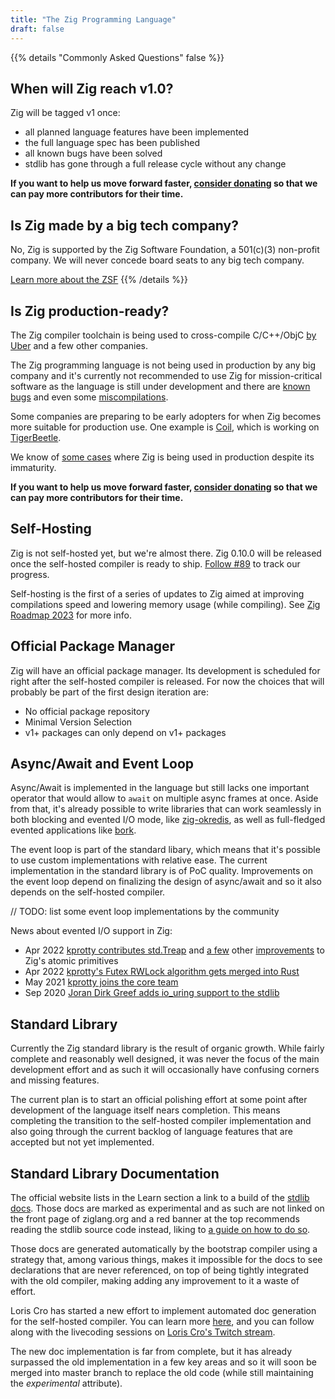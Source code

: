 ```yaml
---
title: "The Zig Programming Language"
draft: false
---
```


{{% details "Commonly Asked Questions" false %}}

## When will Zig reach v1.0?
Zig will be tagged v1 once:
- all planned language features have been implemented
- the full language spec has been published
- all known bugs have been solved
- stdlib has gone through a full release cycle without any change

**If you want to help us move forward faster, 
[consider donating](https://ziglang.org/zsf/) 
so that we can pay more contributors for their time.**

## Is Zig made by a big tech company?
No, Zig is supported by the Zig Software Foundation, a 501(c)(3) non-profit 
company. We will never concede board seats to any big tech company.

[Learn more about the ZSF](https://ziglang.org/zsf/)
{{% /details %}}

## Is Zig production-ready?
The Zig compiler toolchain is being used to cross-compile C/C++/ObjC
[by Uber](https://jakstys.lt/2022/how-uber-uses-zig/) and a few other 
companies.

The Zig programming language is not being used in production by any big
company and it's currently not recommended to use Zig for mission-critical
software as the language is still under development and there are 
[known bugs](https://github.com/ziglang/zig/issues?q=is%3Aopen+is%3Aissue+label%3Abug)
and even some 
[miscompilations](https://github.com/ziglang/zig/issues?q=is%3Aopen+is%3Aissue+label%3Amiscompilation).

Some companies are preparing to be early adopters for when Zig becomes more 
suitable for production use. One example is [Coil](https://coil.com), which is
working on [TigerBeetle](https://tigerbeetle.com).

We know of [some cases](https://www.youtube.com/watch?v=124wdTckHNY) where Zig 
is being used in production despite its immaturity.

**If you want to help us move forward faster, 
[consider donating](https://ziglang.org/zsf/) 
so that we can pay more contributors for their time.**

## Self-Hosting 
Zig is not self-hosted yet, but we're almost there. 
Zig 0.10.0 will be released once the self-hosted compiler is ready to ship. 
[Follow #89](https://github.com/ziglang/zig/issues/89) to track our progress. 

Self-hosting is the first of a series of updates to Zig aimed at improving 
compilations speed and lowering memory usage (while compiling). See 
[Zig Roadmap 2023](https://www.youtube.com/watch?v=AqDdWEiSwMM) for more info.

## Official Package Manager 
Zig will have an official package manager. Its development is scheduled for 
right after the self-hosted compiler is released. For now the choices that will 
probably be part of the first design iteration are:

- No official package repository
- Minimal Version Selection
- v1+ packages can only depend on v1+ packages

## Async/Await and Event Loop
Async/Await is implemented in the language but still lacks one important 
operator that would allow to `await` on multiple async frames at once.
Aside from that, it's already possible to write libraries that can work 
seamlessly in both blocking and evented I/O mode, like 
[zig-okredis](https://github.com/kristoff-it/zig-okredis), as well as 
full-fledged evented applications like [bork](https://github.com/kristoff-it/bork).

The event loop is part of the standard libary, which means that it's possible
to use custom implementations with relative ease. The current implementation 
in the standard library is of PoC quality. Improvements on the event loop depend 
on finalizing the design of async/await and so it also depends on the 
self-hosted compiler.

// TODO: list some event loop implementations by the community

News about evented I/O support in Zig:
- Apr 2022 [kprotty contributes std.Treap](https://github.com/ziglang/zig/pull/11444) 
  and [a few](https://github.com/ziglang/zig/pull/11523) other 
  [improvements](https://github.com/ziglang/zig/pull/11497) to Zig's atomic primitives
- Apr 2022 [kprotty's Futex RWLock algorithm gets merged into Rust](https://github.com/rust-lang/rust/pull/95801)
- May 2021 [kprotty joins the core team](https://old.reddit.com/r/Zig/comments/no28b9/please_welcome_kprotty_to_the_core_zig_team/)
- Sep 2020 [Joran Dirk Greef adds io_uring support to the stdlib](https://github.com/ziglang/zig/pull/6356)

## Standard Library
Currently the Zig standard library is the result of organic growth. While fairly
complete and reasonably well designed, it was never the focus of the main 
development effort and as such it will occasionally have confusing corners and
missing features.

The current plan is to start an official polishing effort at some point after
development of the language itself nears completion. This means completing the
transition to the self-hosted compiler implementation and also going through
the current backlog of language features that are accepted but not yet 
implemented.

## Standard Library Documentation
The official website lists in the Learn section a link to a build of the 
[stdlib docs](https://ziglang.org/documentation/master/std/). Those docs are
marked as experimental and as such are not linked on the front page of 
ziglang.org and a red banner at the top recommends reading the stdlib source
code instead, liking to [a guide on how to do so](https://github.com/ziglang/zig/wiki/How-to-read-the-standard-library-source-code).

Those docs are generated automatically by the bootstrap compiler using a 
strategy that, among various things, makes it impossible for the docs to see
declarations that are never referenced, on top of being tightly integrated
with the old compiler, making adding any improvement to it a waste of effort.

Loris Cro has started a new effort to implement automated doc generation for 
the self-hosted compiler. You can learn more 
[here](https://github.com/ziglang/zig/wiki/How-to-contribute-to-Autodoc), and 
you can follow along with the livecoding sessions on 
[Loris Cro's Twitch stream](https://twitch.tv/kristoff_it).

The new doc implementation is far from complete, but it has already surpassed
the old implementation in a few key areas and so it will soon be merged into
master branch to replace the old code (while still maintaining the 
*experimental* attribute).


